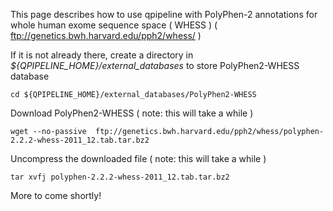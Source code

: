 

This page describes how to use qpipeline with PolyPhen-2 annotations for whole human exome sequence space ( WHESS ) ( ftp://genetics.bwh.harvard.edu/pph2/whess/ )


If it is not already there, create a directory in *${QPIPELINE_HOME}/external_databases* to store PolyPhen2-WHESS database
```
cd ${QPIPELINE_HOME}/external_databases/PolyPhen2-WHESS
```

Download PolyPhen2-WHESS ( note: this will take a while )
```
wget --no-passive  ftp://genetics.bwh.harvard.edu/pph2/whess/polyphen-2.2.2-whess-2011_12.tab.tar.bz2
```

Uncompress the downloaded file ( note: this will take a while )
```
tar xvfj polyphen-2.2.2-whess-2011_12.tab.tar.bz2
```

More to come shortly!


